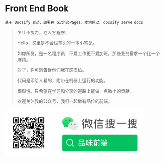 <!--
 * @Author: ShawnPhang
 * @LastEditors: ShawnPhang
 * @Description: 
 * blog.palxp.com/book.palxp.com
-->

# Front End Book

```sh
基于 Docsify 驱动，部署在 GithubPages。本地启动: docsify serve docs
```

> 少壮不努力，老大写程序。
>
> Hello，这里是不会烂笔头的一本小笔记。
>
> 如你所见，是一名程序员，不爱工作更不爱加班，那些业务需求一个比一个麻烦。
> 
> 对了，你可别告诉他们我在这摸鱼。
>
>
> 代码是写给人看的，附带在机器上运行的功能。
>
> 很惭愧，只希望在学习和分享的道路上能做一点微小的贡献。
> 
> 欢迎关注我的公众号，我们一起做有品位的前端。
>

<img src="./wechat.png" height = "160" alt="" align=center />
